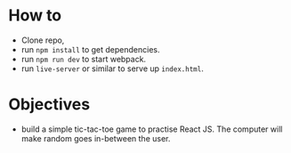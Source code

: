 # How to
  * Clone repo,
  * run `npm install` to get dependencies.
  * run `npm run dev` to start webpack.
  * run `live-server` or similar to serve up `index.html`.

# Objectives
  * build a simple tic-tac-toe game to practise React JS. The computer will make random goes in-between the  user.